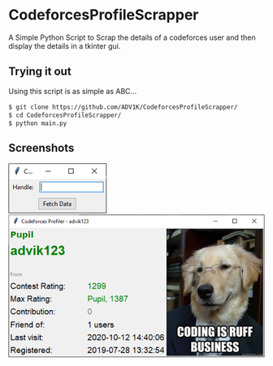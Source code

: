 # CodeforcesProfileScrapper

A Simple Python Script to Scrap the details of a codeforces user and then display the details in a tkinter gui.

## Trying it out
Using this script is as simple as ABC...
```
$ git clone https://github.com/ADV1K/CodeforcesProfileScrapper/  
$ cd CodeforcesProfileScrapper/  
$ python main.py  
```

## Screenshots
<img src="1.png"> 
<img src="2.png">
